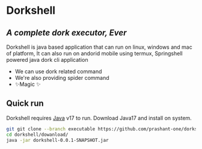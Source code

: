 # Dorkshell
## _A complete dork executor, Ever_


Dorkshell is java based application that can run on linux, windows and mac of platform,
It can also run on andorid mobile using termux,
Springshell powered java dork cli application

- We can use dork related command
- We're also providing spider command
- ✨Magic ✨
## Quick run

Dorkshell requires [Java](https://www.oracle.com/java/technologies/javase/jdk17-archive-downloads.html) v17 to run.
Download Java17 and install on system.

```sh
git git clone --branch executable https://github.com/prashant-one/dorkshell.git
cd dorkshell/dowanload/
java -jar dorkshell-0.0.1-SNAPSHOT.jar

```
